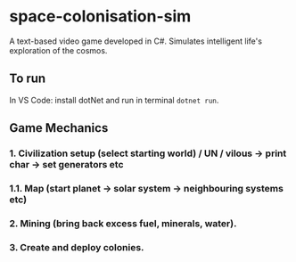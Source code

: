 # space-colonisation-sim
A text-based video game developed in C#. Simulates intelligent life's exploration of the cosmos.

## To run

In VS Code: install dotNet and run in terminal `dotnet run`.

## Game Mechanics

### 1. Civilization setup (select starting world) / UN / vilous -> print char -> set generators etc

### 1.1. Map (start planet -> solar system -> neighbouring systems etc)

### 2. Mining (bring back excess fuel, minerals, water).

### 3. Create and deploy colonies.
